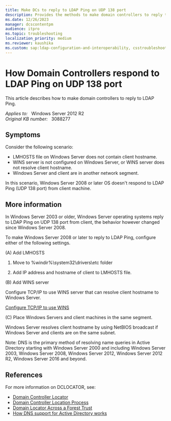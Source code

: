 ```yaml
---
title: Make DCs to reply to LDAP Ping on UDP 138 port
description: Provides the methods to make domain controllers to reply to LDAP Ping.
ms.date: 12/26/2023
manager: dcscontentpm
audience: itpro
ms.topic: troubleshooting
localization_priority: medium
ms.reviewer: kaushika
ms.custom: sap:ldap-configuration-and-interoperability, csstroubleshoot
---
```

# How Domain Controllers respond to LDAP Ping on UDP 138 port

This article describes how to make domain controllers to reply to LDAP Ping.

_Applies to:_ &nbsp; Windows Server 2012 R2  
_Original KB number:_ &nbsp; 3088277

## Symptoms

Consider the following scenario: 

- LMHOSTS file on Windows Server does not contain client hostname.
- WINS server is not configured on Windows Server, or WINS server does not resolve client hostname.
- Windows Server and client are in another network segment.

In this scenario, Windows Server 2008 or later OS doesn't respond to LDAP Ping (UDP 138 port) from client machine.

## More information

In Windows Server 2003 or older, Windows Server operating systems reply to LDAP Ping on UDP 138 port from client, the behavior however changed since Windows Server 2008.

To make Windows Server 2008 or later to reply to LDAP Ping, configure either of the following settings.

(A) Add LMHOSTS

1. Move to %windir%\system32\drivers\etc folder

2. Add IP address and hostname of client to LMHOSTS file.

(B) Add WINS server

Configure TCP/IP to use WINS server that can resolve client hostname to Windows Server.

[Configure TCP/IP to use WINS](/previous-versions/windows/it-pro/windows-server-2003/cc757386(v=ws.10)) 

(C) Place Windows Servers and client machines in the same segment.

Windows Server resolves client hostname by using NetBIOS broadcast if Windows Server and clients are on the same subnet.

Note: DNS is the primary method of resolving name queries in Active Directory starting with Windows Server 2000 and including Windows Server 2003, Windows Server 2008, Windows Server 2012, Windows Server 2012 R2, Windows Server 2016 and beyond.

## References

For more information on DCLOCATOR, see: 

- [Domain Controller Locator](https://technet.microsoft.com/library/cc961830.aspx) 
- [Domain Controller Location Process](https://technet.microsoft.com/library/cc978011.aspx) 
- [Domain Locator Across a Forest Trust](https://blogs.technet.com/b/askds/archive/2008/09/24/domain-locator-across-a-forest-trust.aspx) 
- [How DNS support for Active Directory works](https://technet.microsoft.com/library/cc759550%28v=ws.10%29.aspx)
